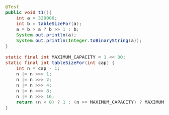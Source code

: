 <span  style="font-family: Simsun,serif; font-size: 17px; ">

~~~java

@Test
public void t1(){
    int a = 320000;
    int b = tableSizeFor(a);
    a = b > a ? b >> 1 : b;
    System.out.println(a);
    System.out.println(Integer.toBinaryString(a));
}

static final int MAXIMUM_CAPACITY = 1 << 30;
static final int tableSizeFor(int cap) {
    int n = cap - 1;
    n |= n >>> 1;
    n |= n >>> 2;
    n |= n >>> 4;
    n |= n >>> 8;
    n |= n >>> 16;
    return (n < 0) ? 1 : (n >= MAXIMUM_CAPACITY) ? MAXIMUM_CAPACITY : n + 1;
}

~~~

</span>